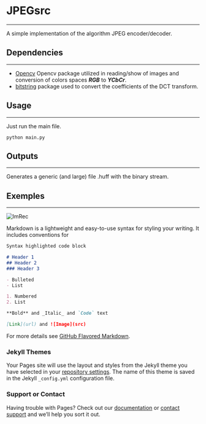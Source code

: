# JPEGsrc
----------

A simple implementation of the algorithm JPEG encoder/decoder.

## Dependencies
----------

- [Opencv](https://opencv.org/) Opencv package utilized in reading/show of images and conversion of colors spaces ***RGB*** to ***YCbCr***.
- [bitstring](https://pypi.python.org/pypi/bitstring/3.1.3) package used to convert the coefficients of the DCT transform. 

## Usage
----------

Just run the main file.

    python main.py
 
## Outputs
----------

Generates a generic (and large) file .huff with the binary stream.

## Exemples
----------

![ImRec](imtest/imtest.png)

Markdown is a lightweight and easy-to-use syntax for styling your writing. It includes conventions for

```markdown
Syntax highlighted code block

# Header 1
## Header 2
### Header 3

- Bulleted
- List

1. Numbered
2. List

**Bold** and _Italic_ and `Code` text

[Link](url) and ![Image](src)
```

For more details see [GitHub Flavored Markdown](https://guides.github.com/features/mastering-markdown/).

### Jekyll Themes

Your Pages site will use the layout and styles from the Jekyll theme you have selected in your [repository settings](https://github.com/navegantes/JPEGsrc/settings). The name of this theme is saved in the Jekyll `_config.yml` configuration file.

### Support or Contact

Having trouble with Pages? Check out our [documentation](https://help.github.com/categories/github-pages-basics/) or [contact support](https://github.com/contact) and we’ll help you sort it out.
